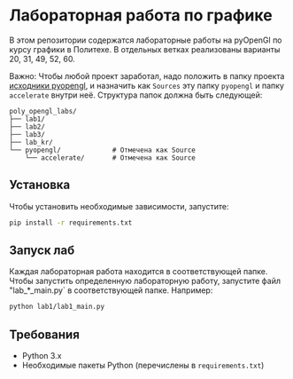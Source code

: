 # Лабораторная работа по графике

В этом репозитории содержатся лабораторные работы на pyOpenGl по курсу графики в Политехе.
В отдельных ветках реализованы варианты 20, 31, 49, 52, 60.

Важно: Чтобы любой проект заработал, надо положить в папку проекта [исходники pyopengl](https://disk.yandex.ru/d/z9BPc0c9I5VlUQ), и назначить как `Sources` эту папку `pyopengl` и папку `acсelerate` внутри неё.
Структура папок должна быть следующей:
```
poly_opengl_labs/
├── lab1/
├── lab2/
├── lab3/
├── lab_kr/
└── pyopengl/             # Отмечена как Source
    └── accelerate/       # Отмечена как Source
```
## Установка

Чтобы установить необходимые зависимости, запустите:

```bash
pip install -r requirements.txt
```

## Запуск лаб

Каждая лабораторная работа находится в соответствующей папке. Чтобы запустить определенную лабораторную работу, запустите файл "lab_*_main.py` в соответствующей папке. Например:

```bash
python lab1/lab1_main.py
```

## Требования

- Python 3.x
- Необходимые пакеты Python (перечислены в `requirements.txt`)
